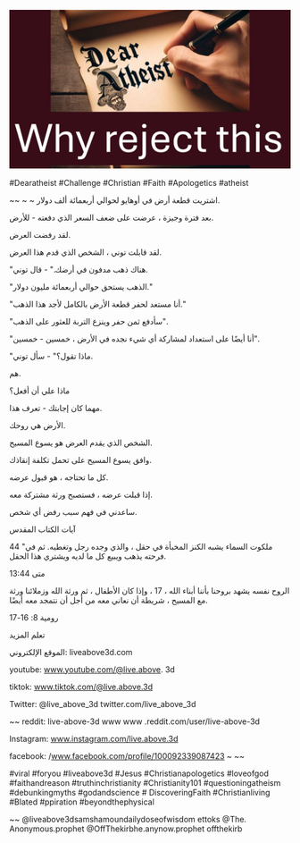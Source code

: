 ![Video cover image](../cover.jpg "cover photo")

#Dearatheist #Challenge #Christian #Faith #Apologetics #atheist

~~ ~ ~ اشتريت قطعة أرض في أوهايو لحوالي أربعمائة ألف دولار.

بعد فترة وجيزة ، عرضت على ضعف السعر الذي دفعته - للأرض.

لقد رفضت العرض.

لقد قابلت توني ، الشخص الذي قدم هذا العرض.

"هناك ذهب مدفون في أرضك." - قال توني.

"الذهب يستحق حوالي أربعمائة مليون دولار."

"أنا مستعد لحفر قطعة الأرض بالكامل لأجد هذا الذهب."

"سأدفع ثمن حفر وينزع التربة للعثور على الذهب".

"أنا أيضًا على استعداد لمشاركة أي شيء نجده في الأرض ، خمسين - خمسين".

"ماذا تقول؟" - سأل توني.

هم.

ماذا علي أن أفعل؟

مهما كان إجابتك - تعرف هذا.

الأرض هي روحك.

الشخص الذي يقدم العرض هو يسوع المسيح.

وافق يسوع المسيح على تحمل تكلفة إنقاذك.

كل ما تحتاجه ، هو قبول عرضه.

إذا قبلت عرضه ، فستصبح ورثة مشتركة معه.

ساعدني في فهم سبب رفض أي شخص.

آيات الكتاب المقدس

44 "ملكوت السماء يشبه الكنز المخبأة في حقل ، والذي وجده رجل وتغطيه. ثم في فرحته يذهب ويبيع كل ما لديه ويشتري هذا الحقل.

متى 13:44

الروح نفسه يشهد بروحنا بأننا أبناء الله ، 17 ، وإذا كان الأطفال ، ثم ورثة الله وزملائنا ورثة مع المسيح ، شريطة أن نعاني معه من أجل أن نتمجد معه أيضًا.

رومية 8: 16-17

تعلم المزيد

الموقع الإلكتروني: liveabove3d.com

youtube: www.youtube.com/@live.above. 3d

tiktok: www.tiktok.com/@live.above.3d

Twitter: @live_above_3d twitter.com/live_above_3d

~~ reddit: live-above-3d www www .reddit.com/user/live-above-3d

Instagram: www.instagram.com/live.above.3d

facebook: /www.facebook.com/profile/100092339087423 ~ ~~

#viral #foryou #liveabove3d #Jesus #Christianapologetics #loveofgod #faithandreason #truthinchristianity #Christianity101 #questioningatheism #debunkingmyths #godandscience # DiscoveringFaith #Christianliving #Blated #ppiration #beyondthephysical

~~ @liveabove3dsamshamoundailydoseofwisdom ettoks @The. Anonymous.prophet @OffThekirbhe.anynow.prophet offthekirb